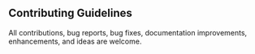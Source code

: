 ## Contributing Guidelines
All contributions, bug reports, bug fixes, documentation improvements, enhancements, and ideas are welcome.
